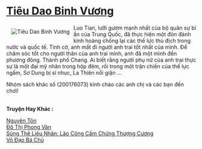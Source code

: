<a href="https://truyenwiki.net/tieu-dao-binh-vuong.35209/" title="Tiêu Dao Binh Vương"><h1>Tiêu Dao Binh Vương</h1></a><div style="display:table"><img align="right" style="float: left; padding: 10px;" src="https://truyenwiki.net/a/img/str/src/35209.jpg" alt="Tiêu Dao Binh Vương">Luo Tian, ​​lưỡi gươm mạnh nhất của bộ quân sự bí ẩn của Trung Quốc, đã thực hiện một đòn đánh kinh hoàng chống lại các thế lực thù địch trong nước và quốc tế. Tình cờ, anh mất đi người anh trai tốt nhất của mình. Để chăm sóc tốt cho người thân của anh trai mình, anh đã một mình đến phương đông. Thành phố Chang. Ai biết rằng người phụ nữ của anh trai thực sự là một đại mỹ nhân trong hộp đêm, rồi trong một trận chiến của thế lực ngầm, Sơ Dung bị sỉ nhục, La Thiên nổi giận ...<p></p> Nhóm sách khác số (200176073) kính chào các anh chị và các bạn đến chơi!</div><p><br><b>Truyện Hay Khác :</b></p><a href="https://truyenwiki.net/nguyen-ton.36414/" alt="Nguyên Tôn">Nguyên Tôn</a><br/><a href="https://sangtacviet.wordpress.com/2020/10/22/do-thi-phong-van/" alt="Đô Thị Phong Vân">Đô Thị Phong Vân</a><br/><a href="https://sangtacviet.wordpress.com/2020/10/22/sung-the-lieu-nhan-lao-cong-cam-chung-thuong-cuong/" alt="Sủng Thê Liêu Nhân: Lão Công Cầm Chứng Thượng Cương">Sủng Thê Liêu Nhân: Lão Công Cầm Chứng Thượng Cương</a><br/><a href="https://sangtacviet.wordpress.com/2020/10/22/vo-dao-ba-chu/" alt="Võ Đạo Bá Chủ">Võ Đạo Bá Chủ</a><br/>
